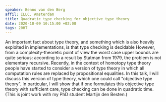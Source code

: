 ```yaml
---
speaker: Benno van den Berg
affil: ILLC, Amsterdam
title: Quadratic type checking for objective type theory
date: 2020-10-09 10:15:00 +02:00
tags: 20HT
---
```


An important fact about type theory, and something which is also heavily exploited in implementations, is that type checking is decidable
However, from a complexity-theoretic point of view the worst case upper bounds are quite serious: according to a result by Statman from 1979, the problem is not elementary recursive.
Recently, in the context of homotopy type theory people have started to consider a version of type theory in which all computation rules are replaced by propositional equalities.
In this talk, I will discuss this version of type theory, which one could call "objective type theory".
In particular, I will show that if one formulates this objective type theory with sufficient care, type checking can be done in quadratic time.
(This is joint work with my PhD student Martijn den Besten.)
